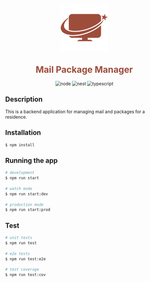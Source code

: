 <br />
<div align='center'>
  <img src='./assets/logo.png' alt='mail package manager logo' height='150' />
  <h1 style='color:#9E4D3B;'>
    Mail Package Manager
  </h1>
</div>
<p align='center'>
  <img scr='https://img.shields.io/badge/Node-green' alt='node'/>
  <img scr='https://img.shields.io/badge/Nestjs-red' alt='nest'/>
  <img scr='https://img.shields.io/badge/Typescript-blue' alt='typescript'/>
</p>

## Description

This is a backend application for managing mail and packages for a residence.

## Installation

```bash
$ npm install
```

## Running the app

```bash
# development
$ npm run start

# watch mode
$ npm run start:dev

# production mode
$ npm run start:prod
```

## Test

```bash
# unit tests
$ npm run test

# e2e tests
$ npm run test:e2e

# test coverage
$ npm run test:cov
```
